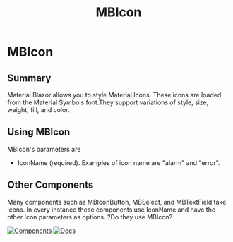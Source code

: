 ﻿---
uid: C.MBIcon
title: MBIcon
---
# MBIcon

## Summary

Material.Blazor allows you to style Material Icons. These icons are loaded
from the Material Symbols font.They support variations of style, size, weight, fill, and color.

## Using MBIcon

MBIcon's parameters are 
- IconName (required). Examples of icon name are "alarm" and "error".

## Other Components

Many components such as MBIconButton, MBSelect, and MBTextField take icons. In every instance these components use IconName and have the other Icon parameters as options. ?Do they use MBIcon?
&nbsp;
&nbsp;

[![Components](https://img.shields.io/static/v1?label=Components&message=Plis&color=red)](xref:A.PlusComponents)
[![Docs](https://img.shields.io/static/v1?label=API%20Documentation&message=MBIcon&color=brightgreen)](xref:Material.Blazor.MBIcon)
